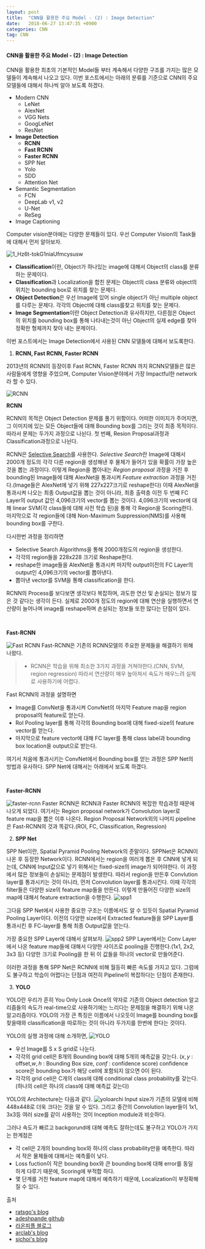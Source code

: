 ```yaml
---
layout: post
title:  "CNN을 활용한 주요 Model - (2) : Image Detection"
date:   2018-06-27 13:47:35 +0900
categories: CNN
tag: CNN
---
```


#### CNN을 활용한 주요 Model - (2) : Image Detection

CNN을 활용한 최초의 기본적인 Model들 부터 계속해서 다양한 구조를 가지는 많은 모델들이 계속해서 나오고 있다. 이번 포스트에서는 아래의 분류를 기준으로 CNN의 주요 모델들에 대해서 하나씩 알아 보도록 하겠다.

* Modern CNN
  * LeNet
  * AlexNet
  * VGG Nets
  * GoogLeNet
  * ResNet
* **Image Detection**
  * **RCNN**
  * **Fast RCNN**
  * **Faster RCNN**
  * SPP Net
  * Yolo
  * SDD
  * Attention Net
* Semantic Segmentation
  * FCN
  * DeepLab v1, v2
  * U-Net
  * ReSeg  
* Image Captioning  



Computer vision분야에는 다양한 문제들이 있다. 우선 Computer Vision의 Task들에 대해서 먼저 알아보자.

![1_Hz6t-tokG1niaUfmcysusw](https://i.imgur.com/qhsh15m.jpg)
* **Classification**이란, Object가 하나있는 image에 대해서 Object의 class를 분류하는 문제이다.
* **Classification**과 Localization을 합친 문제는 Object의 class 분류와 object의 위치는 bounding box로 위치를 찾는 문제다.
* **Object Detection**은 우선 Image에 있어 single object가 아닌 multiple object를 다루는 문제다. 각각의 Object에 대해 class를찾고 위치를 찾는 문제다.
* **Image Segmentation**이란 Object Detection과 유사하지만, 다른점은 Object의 위치를 bounding box를 통해 나타내는것이 아닌 Object의 실제 edge를 찾아 정확한 형체까지 찾아 내는 문제이다.

이번 포스트에서는 Image Detection에서 사용된 CNN 모델들에 대해서 보도록한다.

1. **RCNN, Fast RCNN, Faster RCNN**

2013년의 RCNN의 등장이후 Fast RCNN, Faster RCNN 까지 RCNN모델들은 많은 사람들에게 영향을 주었으며, Computer Vision분야에서 가장 Impactful한 network라 할 수 있다.

![RCNN](https://adeshpande3.github.io/assets/rcnn.png)

**RCNN**

RCNN의 목적은 Object Detection 문제를 풀기 위함이다. 어떠한 이미지가 주어지면, 그 이미지에 있는 모든 Object들에 대해 Bounding box를 그리는 것이 최종 목적이다. 따라서 문제는 두가지 과정으로 나뉜다. 첫 번째, Resion Proposal과정과 Classification과정으로 나뉜다.

RCNN은 [Selective Search](https://ivi.fnwi.uva.nl/isis/publications/2013/UijlingsIJCV2013/UijlingsIJCV2013.pdf)를 사용한다. *Selective Search*란 Image에 대해서 2000개 정도의 각각 다른 region을 생성해낸 후 물체가 들어가 있을 확률이 가장 높은 것을 뽑는 과정이다.
이렇게 Region을 뽑아내는 *Region proposal* 과정을 거친 후 bounding된 Image들에 대해 AlexNet을 통과시켜 *Feature extraction* 과정을 거친다.(Image들은 AlexNet에 넣기 위해 227x227크기로 reshape한다) 이때 AlexNet을 통과시켜 나오는 최종 Output값을 뽑는 것이 아니라, 최종 출력층 이전 두 번째 FC Layer의 output 값인 4,096크기의 vector를 뽑는 것이다. 4,096크기의 vector에 대해 linear SVM(각 class들에 대해 사전 학습 된)을 통해 각 Region을 Scoring한다. 마지막으로 각 region들에 대해 Non-Maximum Suppression(NMS)를 사용해 bounding box를 구한다.

다시한번 과정을 정리하면
* Selective Search Algorithms을 통해 2000개정도의 region을 생성한다.
* 각각의 region들을 228x228 크기로 Reshape한다.
* reshape한 image들을 AlexNet을 통과시켜 마지막 output이전의 FC Layer의 output인 4,096크기의 vector를 뽑아낸다.
* 뽑아낸 vector를 SVM을 통해 classification을 한다.

RCNN의 Process를 보다보면 생각보다 복잡하며, 과도한 연산 및 손실되는 정보가 많은 것 같다는 생각이 든다.
실제로 2000개 정도의 region에 대해 연산을 실행하면서 연산량이 늘어나며 image를 reshape하며 손실되는 정보들 또한 많다는 단점이 있다.


<br/>

**Fast-RCNN**  

![Fast RCNN](https://adeshpande3.github.io/assets/FastRCNN.png)
Fast-RCNN은 기존의 RCNN모델의 주요한 문제들을 해결하기 위해 나왔다.
> * RCNN은 학습을 위해 최소한 3가지 과정을 거쳐야한다.(CNN, SVM, region regression) 따라서 연산량이 매우 높아져서 속도가 매우느려 실제로 사용하기에 어렵다.

Fast RCNN의 과정을 설명하면
* Image를 ConvNet을 통과시켜 ConvNet의 마지막 Feature map을 region proposal의 feature로 얻는다.
* RoI Pooling layer를 통해 각각의 Bounding box에 대해 fixed-size의 feature vector를 얻는다.
* 마지막으로 feature vector에 대해 FC layer를 통해 class label과 bounding box location을 output으로 받는다.

여기서 처음에 통과시키는 ConvNet에서 Bounding box를 얻는 과정은 SPP Net의 방법과 유사하다. SPP Net에 대해서는 아래에서 보도록 하겠다.

<br/>

**Faster-RCNN**

![faster-rcnn](https://adeshpande3.github.io/assets/FasterRCNN.png)
Faster RCNN은 RCNN과 Faster RCNN의 복잡한 학습과정 때문에 나오게 되었다. 여기서는 Region proposal network가 Convolution layer로 feature map을 뽑은 이후 나온다. Region Proposal Network외의 나머지 pipeline은 Fast-RCNN의 것과 똑같다.(ROI, FC, Classification, Regression)


2. **SPP Net**

SPP Net이란, Spatial Pyramid Pooling Network의 준말이다.
SPPNet은 RCNN이 나온 후 등장한 Network이다. RCNN에서는 region을 여러개 뽑은 후 CNN에 넣게 되는데, CNN에 Input값으로 넣기 위해서는 fixed-size의 image가 되어야한다. 이 과정에서 많은 정보들이 손실되는 문제점이 발생한다. 따라서 region을 만든후 Convlution layer를 통과시키는 것이 아니라, 먼저 Convolution layer를 통과시킨다. 이때 각각의 filter들은 다양한 size의 feature map들을 만든다. 이렇게 만들어진 다양한 size의 map에 대해서 feature extraction을 수행한다.
![spp1](https://i.imgur.com/rAAIQqf.jpg)

그다음 SPP Net에서 사용한 중요한 구조는 이름에서도 알 수 있듯이 Spatial Pyramid Pooling Layer이다. 이전의 다양한 size에서 Extracted feature들을 SPP Layer를 통과시킨 후 FC-layer를 통해 최종 Output값을 얻는다.

가장 중요한 SPP Layer에 대해서 살펴보자.
![spp2](https://i.imgur.com/A8NpefQ.jpg)
SPP Layer에서는 Conv Layer에서 나온 feature map들에 대해서 다양한 사이즈로 pooling을 진행한다.(1x1, 2x2, 3x3 등) 다양한 크기로 Pooling을 한 뒤 이 값들을 하나의 vector로 만들어준다.

이러한 과정을 통해 SPP Net은 RCNN에 비해 월등히 빠른 속도를 가지고 있다. 그럼에도 불구하고 학습이 어렵다는 단점과 여전히 Pipeline이 복잡하다는 단점이 존재한다.

3. **YOLO**

YOLO란 우리가 흔히 You Only Look Once의 약자로 기존의 Object detection 알고리즘들의 속도가 real-time으로 사용하기에는 느리다는 문제점을 해결하기 위해 나온 알고리즘이다.
YOLO의 가장 큰 특징은 이름에서 나오듯이 Image를 bounding box를 찾을때와 classification을 따로하는 것이 아니라 두가지를 한번에 한다는 것이다.

YOLO의 실행 과정에 대해 소개하면,
![YOLO](https://cdn-images-1.medium.com/max/1200/1*m8p5lhWdFDdapEFa2zUtIA.jpeg)  
* 우선 Image를 S x S grid로 나눈다.
* 각각의 grid cell은 B개의 Bounding box에 대해 5개의 예측값을 갖는다.
($x,y$ : offset,$w,h$ : Bounding Box size, $conf$ : confidence score)
confidence score은 bounding box가 해당 cell에 포함되지 않으면 0이 된다.
* 각각의 grid cell은 C개의 class에 대해 conditional class probability를 갖는다.
(하나의 cell은 하나의 class에 대해 예측값 갖는다)

YOLO의 Architecture는 다음과 같다.
![yoloarchi](https://curt-park.github.io/images/yolo/Figure3.JPG)
Input size가 기존의 모델에 비해 448x448로 더욱 크다는 것을 알 수 있다. 그리고 중간의 Convolution layer들이 1x1, 3x3등 여러 size를 같이 사용하는 것이 Inception module과 비슷하다.

그러나 속도가 빠르고 backgorund에 대해 예측도 잘하는데도 불구하고 YOLO가 가지는 한계점은
* 각 cell은 2개의 bounding box와 하나의 class probability만을 예측한다.
따라서 작은 물체들에 대해서는 예측률이 낮다.
* Loss fuction이 작은 bounding box와 큰 bounding box에 대해 error를 동일 하게 다루기 때문에, Scoring에 부적합 하다.
* 몇 단계를 거친 feature map에 대해서 예측하기 때문에, Localization이 부정확해 질 수 있다.



출처
* [ratsgo's blog](https://ratsgo.github.io/deep%20learning/2017/10/09/CNNs/)
* [adeshpande github](https://adeshpande3.github.io/adeshpande3.github.io/The-9-Deep-Learning-Papers-You-Need-To-Know-About.html)
* [라온피플 블로그](https://laonple.blog.me/220654387455)
* [arclab's blog](http://arclab.tistory.com/150)
* [sjchoi's blog](https://github.com/sjchoi86/dl_tutorials_10weeks)
